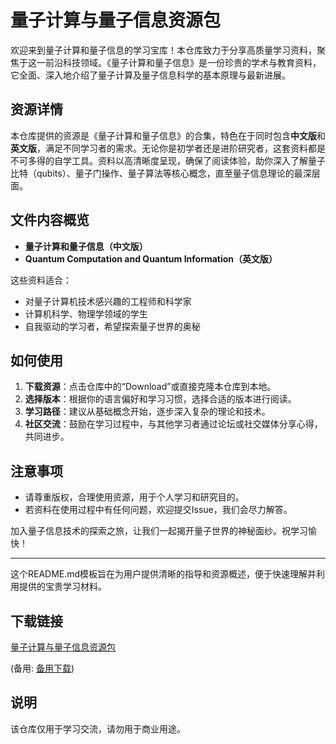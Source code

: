 # 量子计算与量子信息资源包

欢迎来到量子计算和量子信息的学习宝库！本仓库致力于分享高质量学习资料，聚焦于这一前沿科技领域。《量子计算和量子信息》是一份珍贵的学术与教育资料，它全面、深入地介绍了量子计算及量子信息科学的基本原理与最新进展。

## 资源详情

本仓库提供的资源是《量子计算和量子信息》的合集，特色在于同时包含**中文版**和**英文版**，满足不同学习者的需求。无论你是初学者还是进阶研究者，这套资料都是不可多得的自学工具。资料以高清晰度呈现，确保了阅读体验，助你深入了解量子比特（qubits）、量子门操作、量子算法等核心概念，直至量子信息理论的最深层面。

## 文件内容概览

- **量子计算和量子信息（中文版）**
- **Quantum Computation and Quantum Information（英文版）**

这些资料适合：
- 对量子计算机技术感兴趣的工程师和科学家
- 计算机科学、物理学领域的学生
- 自我驱动的学习者，希望探索量子世界的奥秘

## 如何使用

1. **下载资源**：点击仓库中的“Download”或直接克隆本仓库到本地。
2. **选择版本**：根据你的语言偏好和学习习惯，选择合适的版本进行阅读。
3. **学习路径**：建议从基础概念开始，逐步深入复杂的理论和技术。
4. **社区交流**：鼓励在学习过程中，与其他学习者通过论坛或社交媒体分享心得，共同进步。

## 注意事项

- 请尊重版权，合理使用资源，用于个人学习和研究目的。
- 若资料在使用过程中有任何问题，欢迎提交Issue，我们会尽力解答。

加入量子信息技术的探索之旅，让我们一起揭开量子世界的神秘面纱。祝学习愉快！

---

这个README.md模板旨在为用户提供清晰的指导和资源概述，便于快速理解并利用提供的宝贵学习材料。

## 下载链接
[量子计算与量子信息资源包](https://pan.quark.cn/s/09ea6cda5de0) 

(备用: [备用下载](https://pan.baidu.com/s/1brp2cX-thfn4LcUAII3lRA?pwd=1234))

## 说明

该仓库仅用于学习交流，请勿用于商业用途。
